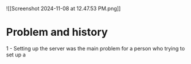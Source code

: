 ![[Screenshot 2024-11-08 at 12.47.53 PM.png]]

# Problem and history

1 - Setting up the server was the main problem for a person who trying to set up a 